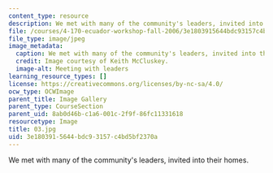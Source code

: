 ```yaml
---
content_type: resource
description: We met with many of the community's leaders, invited into their homes.
file: /courses/4-170-ecuador-workshop-fall-2006/3e1803915644bdc93157c4bd5bf2370a_03.jpg
file_type: image/jpeg
image_metadata:
  caption: We met with many of the community's leaders, invited into their homes.
  credit: Image courtesy of Keith McCluskey.
  image-alt: Meeting with leaders
learning_resource_types: []
license: https://creativecommons.org/licenses/by-nc-sa/4.0/
ocw_type: OCWImage
parent_title: Image Gallery
parent_type: CourseSection
parent_uid: 8ab0d46b-c1a6-001c-2f9f-86fc11331618
resourcetype: Image
title: 03.jpg
uid: 3e180391-5644-bdc9-3157-c4bd5bf2370a
---
```

We met with many of the community's leaders, invited into their homes.